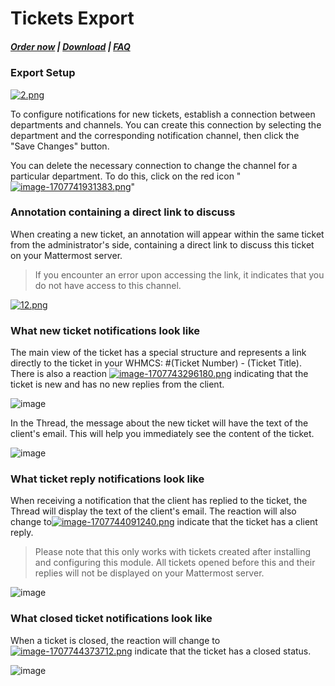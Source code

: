 # Tickets Export

#####  [Order now](https://puqcloud.com/whmcs-addon-puq-customization.php) | [Download](https://download.puqcloud.com/WHMCS/addons/PUQ-Customization/) | [FAQ](https://faq.puqcloud.com/)

### Export Setup  
[![2.png](https://doc.puq.info/uploads/images/gallery/2024-02/scaled-1680-/jFB2.png)](https://doc.puq.info/uploads/images/gallery/2024-02/jFB2.png)

To configure notifications for new tickets, establish a connection between departments and channels. You can create this connection by selecting the department and the corresponding notification channel, then click the "Save Changes" button.

You can delete the necessary connection to change the channel for a particular department. To do this, click on the red icon "[![image-1707741931383.png](https://doc.puq.info/uploads/images/gallery/2024-02/scaled-1680-/image-1707741931383.png)](https://doc.puq.info/uploads/images/gallery/2024-02/image-1707741931383.png)"

### Annotation containing a direct link to discuss

When creating a new ticket, an annotation will appear within the same ticket from the administrator's side, containing a direct link to discuss this ticket on your Mattermost server.

>If you encounter an error upon accessing the link, it indicates that you do not have access to this channel.

[![12.png](https://doc.puq.info/uploads/images/gallery/2024-02/scaled-1680-/rXR12.png)](https://doc.puq.info/uploads/images/gallery/2024-02/rXR12.png)

### What new ticket notifications look like

The main view of the ticket has a special structure and represents a link directly to the ticket in your WHMCS: #(Ticket Number) - (Ticket Title). There is also a reaction [![image-1707743296180.png](https://doc.puq.info/uploads/images/gallery/2024-02/scaled-1680-/image-1707743296180.png)](https://doc.puq.info/uploads/images/gallery/2024-02/image-1707743296180.png) indicating that the ticket is new and has no new replies from the client.

![image](https://github.com/PUQ-sp-z-o-o/WHMCS-Addon-PUQ-Customization/assets/81689153/36ccdcbe-b298-4ea3-b6f6-b6af4c36c524)

In the Thread, the message about the new ticket will have the text of the client's email. This will help you immediately see the content of the ticket.

![image](https://github.com/PUQ-sp-z-o-o/WHMCS-Addon-PUQ-Customization/assets/81689153/ee689f7b-7ce1-4af2-8e1b-b466d207159e)

### What ticket reply notifications look like

When receiving a notification that the client has replied to the ticket, the Thread will display the text of the client's email. The reaction will also change to[![image-1707744091240.png](https://doc.puq.info/uploads/images/gallery/2024-02/scaled-1680-/image-1707744091240.png)](https://doc.puq.info/uploads/images/gallery/2024-02/image-1707744091240.png) indicate that the ticket has a client reply.

>Please note that this only works with tickets created after installing and configuring this module. All tickets opened before this and their replies will not be displayed on your Mattermost server.

![image](https://github.com/PUQ-sp-z-o-o/WHMCS-Addon-PUQ-Customization/assets/81689153/08bb5962-cad3-4a32-bbf6-44495c33b028)

### What closed ticket notifications look like

When a ticket is closed, the reaction will change to [![image-1707744373712.png](https://doc.puq.info/uploads/images/gallery/2024-02/scaled-1680-/image-1707744373712.png)](https://doc.puq.info/uploads/images/gallery/2024-02/image-1707744373712.png) indicate that the ticket has a closed status.

![image](https://github.com/PUQ-sp-z-o-o/WHMCS-Addon-PUQ-Customization/assets/81689153/5884c624-420a-4534-96fc-10e8bf26415b)
